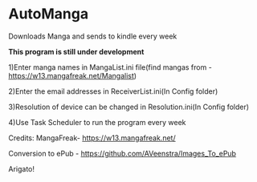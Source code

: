 # AutoManga
Downloads Manga and sends to kindle every week


**This program is still under development**


1)Enter manga names in MangaList.ini file(find mangas from - https://w13.mangafreak.net/Mangalist)

2)Enter the email addresses in ReceiverList.ini(In Config folder)

3)Resolution of device can be changed in Resolution.ini(In Config folder)

4)Use Task Scheduler to run the program every week


Credits:
MangaFreak- https://w13.mangafreak.net/

Conversion to ePub - https://github.com/AVeenstra/Images_To_ePub

Arigato!


